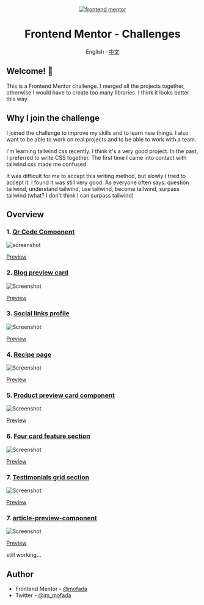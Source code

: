 <div align="center">

<p align="center">
  <a href="https://www.frontendmentor.io/" target="_blank">
         <img alt="frontend mentor" src="resource/frontend-mentor.png" >

  </a>
</p>
<h1>Frontend Mentor - Challenges</h1>

English · [中文](README-zh_CN.md)

</div>

## Welcome! 👋

This is a Frontend Mentor challenge. I merged all the projects together, otherwise I would have to
create too many libraries. I think it looks better this way.

## Why I join the challenge

I joined the challenge to improve my skills and to learn new things. I also want to be able to work
on real projects and to be able to work with a team.

I'm learning tailwind css recently. I think it's a very good project. In the past, I preferred to
write CSS together. The first time I came into contact with tailwind css made me confused.

It was difficult for me to accept this writing method, but slowly I tried to accept it. I found
it was still very good. As everyone often says: question tailwind, understand tailwind, use
tailwind, become tailwind, surpass tailwind (what? I don't think I can surpass tailwind)

## Overview

### 1. [Qr Code Component](challenges/qr-code-component)

![screenshot](challenges/qr-code-component/screenshot/screenshot.png)

[Preview](https://mofada.github.io/frontend-mentor/challenges/qr-code-component/)

### 2. [Blog preview card](challenges/blog-preview-card)

![Screenshot](challenges/blog-preview-card/screenshot/screenshot.png)

[Preview](https://mofada.github.io/frontend-mentor/challenges/blog-preview-card/)


### 3. [Social links profile](challenges/social-links-profile)

![Screenshot](challenges/social-links-profile/screenshot/screenshot.png)

[Preview](https://mofada.github.io/frontend-mentor/challenges/social-links-profile/)

### 4. [Recipe page](challenges/recipe-page)

![Screenshot](challenges/recipe-page/screenshot/screenshot.png)

[Preview](https://mofada.github.io/frontend-mentor/challenges/recipe-page/)

### 5. [Product preview card component](challenges/product-preview-card-component)

![Screenshot](challenges/product-preview-card-component/screenshot/screenshot.png)

[Preview](https://mofada.github.io/frontend-mentor/challenges/product-preview-card-component/)

### 6. [Four card feature section](challenges/four-card-feature-section)

![Screenshot](challenges/four-card-feature-section/screenshot/screenshot.png)

[Preview](https://mofada.github.io/frontend-mentor/challenges/four-card-feature-section/)

### 7. [Testimonials grid section](challenges/testimonials-grid-section)

![Screenshot](challenges/testimonials-grid-section/screenshot/screenshot.png)

[Preview](https://mofada.github.io/frontend-mentor/challenges/testimonials-grid-section/)

### 7. [article-preview-component](challenges/article-preview-component)

![Screenshot](challenges/article-preview-component/screenshot/screenshot.png)

[Preview](https://mofada.github.io/frontend-mentor/challenges/article-preview-component/)

still working...

## Author

- Frontend Mentor - [@mofada](https://www.frontendmentor.io/profile/mofada)
- Twitter - [@im_mofada](https://x.com/im_mofada)

